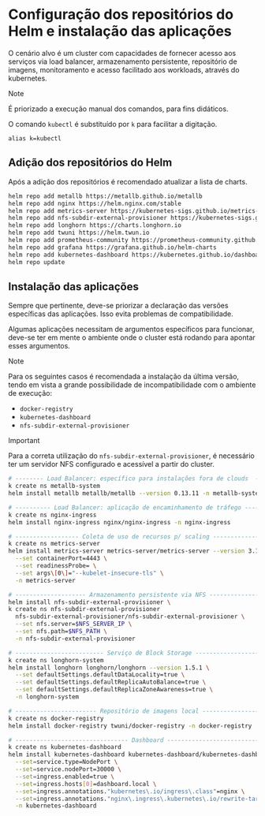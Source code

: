 # Configuração dos repositórios do Helm e instalação das aplicações

O cenário alvo é um cluster com capacidades de fornecer acesso aos serviços via
load balancer, armazenamento persistente, repositório de imagens, monitoramento
e acesso facilitado aos workloads, através do kubernetes.

> [!NOTE]
> É priorizado a execução manual dos comandos, para fins didáticos.
>
> O comando `kubectl` é substituído por `k` para facilitar a digitação.
>
> ```
> alias k=kubectl
> ```

## Adição dos repositórios do Helm

Após a adição dos repositórios é recomendado atualizar a lista de charts.

```bash
helm repo add metallb https://metallb.github.io/metallb
helm repo add nginx https://helm.nginx.com/stable
helm repo add metrics-server https://kubernetes-sigs.github.io/metrics-server
helm repo add nfs-subdir-external-provisioner https://kubernetes-sigs.github.io/nfs-subdir-external-provisioner
helm repo add longhorn https://charts.longhorn.io
helm repo add twuni https://helm.twun.io
helm repo add prometheus-community https://prometheus-community.github.io/helm-charts
helm repo add grafana https://grafana.github.io/helm-charts
helm repo add kubernetes-dashboard https://kubernetes.github.io/dashboard
helm repo update
```

## Instalação das aplicações

Sempre que pertinente, deve-se priorizar a declaração das versões específicas
das aplicações. Isso evita problemas de compatibilidade.

Algumas aplicações necessitam de argumentos específicos para funcionar, deve-se
ter em mente o ambiente onde o cluster está rodando para apontar esses
argumentos.

> [!NOTE]
> Para os seguintes casos é recomendada a instalação da última versão, tendo em
> vista a grande possibilidade de incompatibilidade com o ambiente de execução:
>
> - `docker-registry`
> - `kubernetes-dashboard`
> - `nfs-subdir-external-provisioner`

> [!IMPORTANT]
> Para a correta utilização do `nfs-subdir-external-provisioner`, é necessário
> ter um servidor NFS configurado e acessível a partir do cluster.

```bash
# -------- Load Balancer: específico para instalações fora de clouds  ----------
k create ns metallb-system
helm install metallb metallb/metallb --version 0.13.11 -n metallb-system

# ---------- Load Balancer: aplicação de encaminhamento de tráfego -------------
k create ns nginx-ingress
helm install nginx-ingress nginx/nginx-ingress -n nginx-ingress

# ------------------ Coleta de uso de recursos p/ scaling ----------------------
k create ns metrics-server
helm install metrics-server metrics-server/metrics-server --version 3.11.0 \
  --set containerPort=4443 \
  --set readinessProbe= \
  --set args\[0\]="--kubelet-insecure-tls" \
  -n metrics-server

# -------------------- Armazenamento persistente via NFS -----------------------
helm install nfs-subdir-external-provisioner \
k create ns nfs-subdir-external-provisioner
  nfs-subdir-external-provisioner/nfs-subdir-external-provisioner \
  --set nfs.server=$NFS_SERVER_IP \
  --set nfs.path=$NFS_PATH \
  -n nfs-subdir-external-provisioner

# ------------------------- Serviço de Block Storage ---------------------------
k create ns longhorn-system
helm install longhorn longhorn/longhorn --version 1.5.1 \
  --set defaultSettings.defaultDataLocality=true \
  --set defaultSettings.defaultReplicaAutoBalance=true \
  --set defaultSettings.defaultReplicaZoneAwareness=true \
  -n longhorn-system

# ----------------------- Repositório de imagens local -------------------------
k create ns docker-registry
helm install docker-registry twuni/docker-registry -n docker-registry

# -------------------------------- Dashboard -----------------------------------
k create ns kubernetes-dashboard
helm install kubernetes-dashboard kubernetes-dashboard/kubernetes-dashboard \
  --set=service.type=NodePort \
  --set=service.nodePort=30000 \
  --set=ingress.enabled=true \
  --set=ingress.hosts[0]=dashboard.local \
  --set=ingress.annotations."kubernetes\.io/ingress\.class"=nginx \
  --set=ingress.annotations."nginx\.ingress\.kubernetes\.io/rewrite-target"=/ \
  -n kubernetes-dashboard
```
